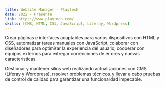 ```yaml
---
title: Website Manager - Playtech
date: 2022 - Presente
link: https://www.playtech.com/
skills: [CMS, HTML, CSS, JavaScript, Liferay, Wordpress]
---
```


Crear páginas e interfaces adaptables para varios dispositivos con HTML y CSS, automatizar tareas manuales con JavaScript, colaborar con diseñadores para optimizar la experiencia del usuario, cooperar con equipos externos para entregar correcciones de errores y nuevas características.

Gestionar y mantener sitios web realizando actualizaciones con CMS (Liferay y Wordpress), resolver problemas técnicos, y llevar a cabo pruebas de control de calidad para garantizar una funcionalidad impecable.